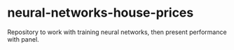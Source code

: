 # neural-networks-house-prices

Repository to work with training neural networks, then present performance with panel.
